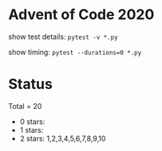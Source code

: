 Advent of Code 2020
===================

show test details:
```pytest -v *.py```

show timing:
```pytest --durations=0 *.py```

Status
======

Total = 20

- 0 stars:
- 1 stars: 
- 2 stars: 1,2,3,4,5,6,7,8,9,10